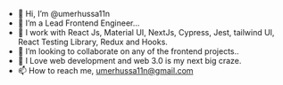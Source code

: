 - 👋 Hi, I’m @umerhussa11n
- 👀 I’m a Lead Frontend Engineer...
- 🌱 I work with React Js, Material UI, NextJs, Cypress, Jest, tailwind UI, React Testing Library, Redux and Hooks.
- 💞️ I’m looking to collaborate on any of the frontend projects..
- 💞️ I Love web development and web 3.0 is my next big craze.
- 📫 How to reach me, umerhussa11n@gmail.com

<!---
umerhussa11n/umerhussa11n is a ✨ special ✨ repository because its `README.md` (this file) appears on your GitHub profile.
You can click the Preview link to take a look at your changes.
--->
